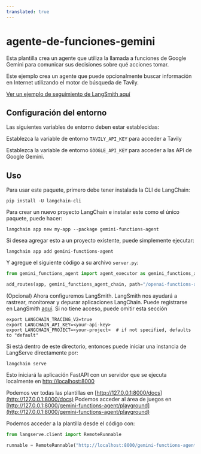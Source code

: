 ```yaml
---
translated: true
---
```


# agente-de-funciones-gemini

Esta plantilla crea un agente que utiliza la llamada a funciones de Google Gemini para comunicar sus decisiones sobre qué acciones tomar.

Este ejemplo crea un agente que puede opcionalmente buscar información en Internet utilizando el motor de búsqueda de Tavily.

[Ver un ejemplo de seguimiento de LangSmith aquí](https://smith.langchain.com/public/0ebf1bd6-b048-4019-b4de-25efe8d3d18c/r)

## Configuración del entorno

Las siguientes variables de entorno deben estar establecidas:

Establezca la variable de entorno `TAVILY_API_KEY` para acceder a Tavily

Establezca la variable de entorno `GOOGLE_API_KEY` para acceder a las API de Google Gemini.

## Uso

Para usar este paquete, primero debe tener instalada la CLI de LangChain:

```shell
pip install -U langchain-cli
```

Para crear un nuevo proyecto LangChain e instalar este como el único paquete, puede hacer:

```shell
langchain app new my-app --package gemini-functions-agent
```

Si desea agregar esto a un proyecto existente, puede simplemente ejecutar:

```shell
langchain app add gemini-functions-agent
```

Y agregue el siguiente código a su archivo `server.py`:

```python
from gemini_functions_agent import agent_executor as gemini_functions_agent_chain

add_routes(app, gemini_functions_agent_chain, path="/openai-functions-agent")
```

(Opcional) Ahora configuremos LangSmith.
LangSmith nos ayudará a rastrear, monitorear y depurar aplicaciones LangChain.
Puede registrarse en LangSmith [aquí](https://smith.langchain.com/).
Si no tiene acceso, puede omitir esta sección

```shell
export LANGCHAIN_TRACING_V2=true
export LANGCHAIN_API_KEY=<your-api-key>
export LANGCHAIN_PROJECT=<your-project>  # if not specified, defaults to "default"
```

Si está dentro de este directorio, entonces puede iniciar una instancia de LangServe directamente por:

```shell
langchain serve
```

Esto iniciará la aplicación FastAPI con un servidor que se ejecuta localmente en
[http://localhost:8000](http://localhost:8000)

Podemos ver todas las plantillas en [http://127.0.0.1:8000/docs](http://127.0.0.1:8000/docs)
Podemos acceder al área de juegos en [http://127.0.0.1:8000/gemini-functions-agent/playground](http://127.0.0.1:8000/gemini-functions-agent/playground)

Podemos acceder a la plantilla desde el código con:

```python
from langserve.client import RemoteRunnable

runnable = RemoteRunnable("http://localhost:8000/gemini-functions-agent")
```
